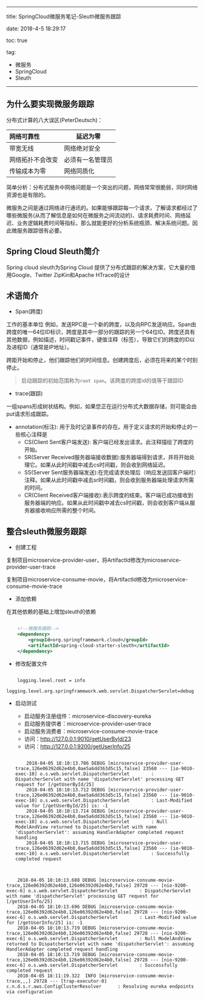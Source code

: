 ----------
title: SpringCloud微服务笔记-Sleuth微服务跟踪

date: 2018-4-5 18:29:17 

toc: true

tag: 

- 微服务
- SpringCloud
- Sleuth

----------


##  为什么要实现微服务跟踪

分布式计算的八大误区(PeterDeutsch)：

| 网络可靠性       | 延迟为零         |
| :--------------- | ---------------- |
| 带宽无线         | 网络绝对安全     |
| 网络拓扑不会改变 | 必须有一名管理员 |
| 传输成本为零     | 网络同质化       |

简单分析：分布式服务中网络问题是一个突出的问题，网络常常很脆弱，同时网络资源也是有限的。

微服务之间是通过网络进行通讯的。如果能够跟踪每一个请求，了解请求都经过了哪些微服务(从而了解信息是如何在微服务之间流动的)、请求耗费时间、网络延迟、业务逻辑耗费时间等指标，那么就能更好的分析系统瓶颈、解决系统问题。因此微服务跟踪很有必要。

<!--more-->

## Spring Cloud Sleuth简介

Spring cloud sleuth为Spring Cloud 提供了分布式跟踪的解决方案，它大量的借用Google、Twitter ZipKin和Apache HTrace的设计

## 术语简介

- Span(跨度)


工作的基本单位 例如，发送RPC是一个新的跨度，以及向RPC发送响应。Span由跨度的唯一64位ID标识，跨度是其中一部分的跟踪的另一个64位ID。跨度还具有其他数据，例如描述，时间戳记事件，键值注释（标签），导致它们的跨度的ID以及进程ID（通常是IP地址）。

跨距开始和停止，他们跟踪他们的时间信息。创建跨度后，必须在将来的某个时刻停止。

> 启动跟踪的初始范围称为`root span`。该跨度的跨度id的值等于跟踪ID

- trace(跟踪)


一组spans形成树状结构。例如，如果您正在运行分布式大数据存储，则可能会由put请求形成跟踪。

- annotation(标注):   用于及时记录事件的存在。用于定义请求的开始和停止的一些核心注释是
  - CS(Client Sent客户端发送): 客户端已经发出请求。此注释描绘了跨度的开始。
  - SR(Server Received服务器端接收数据):服务器端得到请求，并将开始处理它。如果从此时间戳中减去cs时间戳，则会收到网络延迟。
  - SS(Server Sent服务器端发送):在完成请求处理后（响应发送回客户端时）注释。如果从此时间戳中减去sr时间戳，则会收到服务器端处理请求所需的时间。
  - CR(Client Received客户端接收):表示跨度的结束。客户端已成功接收到服务器端的响应。如果从此时间戳中减去cs时间戳，则会收到客户端从服务器接收响应所需的整个时间。


## 整合sleuth微服务跟踪

- 创建工程

复制项目microservice-provider-user，将ArtifactId修改为microservice-provider-user-trace

复制项目microservice-consume-movie，将ArtifactId修改为microservice-consume-movie-trace

- 添加依赖

在其他依赖的基础上增加sleuth的依赖

```xml

	<!--微服务跟踪-->
	<dependency>
	    <groupId>org.springframework.cloud</groupId>
	    <artifactId>spring-cloud-starter-sleuth</artifactId>
	</dependency>

```

- 修改配置文件

```

	logging.level.root = info
	logging.level.org.springframework.web.servlet.DispatcherServlet=debug

```


- 启动测试

  - 启动服务注册组件：microservice-discovery-eureka
  - 启动服务提供者：microservice-provider-user-trace
  - 启动服务消费者：microservice-consume-movie-trace
  - 访问：http://127.0.0.1:9010/getUserById/23
  - 访问：http://127.0.0.1:9200/getUserInfo/25

  ```

	  2018-04-05 18:10:13.706 DEBUG [microservice-provider-user-trace,126e06392d62e4b0,0ae5a6dd363d5c15,false] 23560 --- [io-9010-exec-10] o.s.web.servlet.DispatcherServlet        : DispatcherServlet with name 'dispatcherServlet' processing GET request for [/getUserById/25]
	  2018-04-05 18:10:13.712 DEBUG [microservice-provider-user-trace,126e06392d62e4b0,0ae5a6dd363d5c15,false] 23560 --- [io-9010-exec-10] o.s.web.servlet.DispatcherServlet        : Last-Modified value for [/getUserById/25] is: -1
	  2018-04-05 18:10:13.714 DEBUG [microservice-provider-user-trace,126e06392d62e4b0,0ae5a6dd363d5c15,false] 23560 --- [io-9010-exec-10] o.s.web.servlet.DispatcherServlet        : Null ModelAndView returned to DispatcherServlet with name 'dispatcherServlet': assuming HandlerAdapter completed request handling
	  2018-04-05 18:10:13.715 DEBUG [microservice-provider-user-trace,126e06392d62e4b0,0ae5a6dd363d5c15,false] 23560 --- [io-9010-exec-10] o.s.web.servlet.DispatcherServlet        : Successfully completed request


  ```

```	

	2018-04-05 18:10:13.688 DEBUG [microservice-consume-movie-trace,126e06392d62e4b0,126e06392d62e4b0,false] 29728 --- [nio-9200-exec-6] o.s.web.servlet.DispatcherServlet        : DispatcherServlet with name 'dispatcherServlet' processing GET request for [/getUserInfo/25]
	2018-04-05 18:10:13.696 DEBUG [microservice-consume-movie-trace,126e06392d62e4b0,126e06392d62e4b0,false] 29728 --- [nio-9200-exec-6] o.s.web.servlet.DispatcherServlet        : Last-Modified value for [/getUserInfo/25] is: -1
	2018-04-05 18:10:13.719 DEBUG [microservice-consume-movie-trace,126e06392d62e4b0,126e06392d62e4b0,false] 29728 --- [nio-9200-exec-6] o.s.web.servlet.DispatcherServlet        : Null ModelAndView returned to DispatcherServlet with name 'dispatcherServlet': assuming HandlerAdapter completed request handling
	2018-04-05 18:10:13.719 DEBUG [microservice-consume-movie-trace,126e06392d62e4b0,126e06392d62e4b0,false] 29728 --- [nio-9200-exec-6] o.s.web.servlet.DispatcherServlet        : Successfully completed request
	2018-04-05 18:11:19.322  INFO [microservice-consume-movie-trace,,,] 29728 --- [trap-executor-0] c.n.d.s.r.aws.ConfigClusterResolver      : Resolving eureka endpoints via configuration


```

